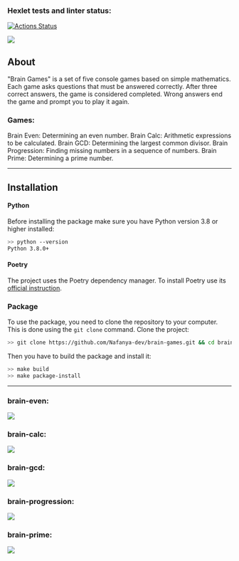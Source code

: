 ### Hexlet tests and linter status:
[![Actions Status](https://github.com/Nafanya-dev/python-project-49/actions/workflows/hexlet-check.yml/badge.svg)](https://github.com/Nafanya-dev/python-project-49/actions)

<a href="https://codeclimate.com/github/Nafanya-dev/python-project-49/maintainability"><img src="https://api.codeclimate.com/v1/badges/f2d779b4b605d3977099/maintainability" /></a>


## About

"Brain Games" is a set of five console games based on simple mathematics. Each game asks questions that must be answered correctly. After three correct answers, the game is considered completed. Wrong answers end the game and prompt you to play it again.

### Games:

 Brain Even: Determining an even number.
 Brain Calc: Arithmetic expressions to be calculated.
 Brain GCD: Determining the largest common divisor.
 Brain Progression: Finding missing numbers in a sequence of numbers.
 Brain Prime: Determining a prime number.

---

## Installation

#### Python

Before installing the package make sure you have Python version 3.8 or higher installed:

```bash
>> python --version
Python 3.8.0+
```

#### Poetry

The project uses the Poetry dependency manager. To install Poetry use its [official instruction](https://python-poetry.org/docs/#installation).

### Package

To use the package, you need to clone the repository to your computer. This is done using the ```git clone``` command. Clone the project:

```bash
>> git clone https://github.com/Nafanya-dev/brain-games.git && cd brain-games
```

Then you have to build the package and install it:

```bash
>> make build
>> make package-install
```

---

### brain-even:

<a href="https://asciinema.org/a/Iav7br8hNKeBTCD6xmmhjUONh" target="_blank"><img src="https://asciinema.org/a/Iav7br8hNKeBTCD6xmmhjUONh.svg" /></a>

### brain-calc:

<a href="https://asciinema.org/a/ziTfQ6UxLmUav6ZjEQanyGiPK" target="_blank"><img src="https://asciinema.org/a/ziTfQ6UxLmUav6ZjEQanyGiPK.svg" /></a>

### brain-gcd:

<a href="https://asciinema.org/a/f8XE9S4VsiqvL5gamvCl2quDj" target="_blank"><img src="https://asciinema.org/a/f8XE9S4VsiqvL5gamvCl2quDj.svg" /></a>

### brain-progression:

<a href="https://asciinema.org/a/ZAi0FKjUZLAB7DfdvLSPMOUu2" target="_blank"><img src="https://asciinema.org/a/ZAi0FKjUZLAB7DfdvLSPMOUu2.svg" /></a>

### brain-prime:

<a href="https://asciinema.org/a/XK9Hmx52Ajt93M7duRXyN73Ho" target="_blank"><img src="https://asciinema.org/a/XK9Hmx52Ajt93M7duRXyN73Ho.svg" /></a>
